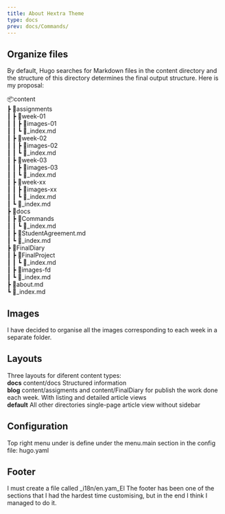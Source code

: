 ```yaml
---
title: About Hextra Theme
type: docs
prev: docs/Commands/
---
```

## Organize files

By default, Hugo searches for Markdown files in the content directory and the structure of this directory determines the final output structure. Here is my proposal:

📦content  
 ┣ 📂assignments  
 ┃ ┣ 📂week-01  
 ┃ ┃ ┣ 📂images-01  
 ┃ ┃ ┗ 📜_index.md  
 ┃ ┣ 📂week-02  
 ┃ ┃ ┣ 📂images-02  
 ┃ ┃ ┗ 📜_index.md  
 ┃ ┣ 📂week-03  
 ┃ ┃ ┣ 📂images-03  
 ┃ ┃ ┗ 📜_index.md  
 ┃ ┣ 📂week-xx  
 ┃ ┃ ┣ 📂images-xx  
 ┃ ┃ ┗ 📜_index.md  
 ┃ ┗ 📜_index.md  
 ┣ 📂docs  
 ┃ ┣ 📂Commands  
 ┃ ┃ ┗ 📜_index.md  
 ┃ ┣ 📜StudentAgreement.md  
 ┃ ┗ 📜_index.md  
 ┣ 📂FinalDiary  
 ┃ ┣ 📂FinalProject  
 ┃ ┃ ┗ 📜_index.md  
 ┃ ┣ 📂images-fd  
 ┃ ┗ 📜_index.md  
 ┣ 📜about.md  
 ┗ 📜_index.md  

## Images
I have decided to organise all the images corresponding to each week in a separate folder.

## Layouts
Three layouts for diferent content types:  
**docs** content/docs Structured information  
**blog** content/assigments and content/FinalDiary for publish the work done each week. With listing and detailed article views   
**default** All other directories single-page article view without sidebar   

## Configuration
Top right menu under is define under the menu.main section in the config file: hugo.yaml

## Footer
I must create a file called _i18n/en.yam_El
The footer has been one of the sections that I had the hardest time customising, but in the end I think I managed to do it.